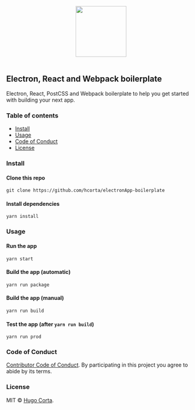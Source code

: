 <p align="center">
  <img src="https://assets/electronlogo.png" width="135" align="center">
  <br>
  <br>
</p>


## Electron, React and Webpack boilerplate

Electron, React, PostCSS and Webpack boilerplate to help you get started with building your next app.

### Table of contents

* [Install](#install)
* [Usage](#usage)
* [Code of Conduct](#code-of-conduct)
* [License](#license)

### Install

#### Clone this repo

```
git clone https://github.com/hcorta/electronApp-boilerplate
```

#### Install dependencies

```
yarn install
```

### Usage

#### Run the app

```
yarn start
```

#### Build the app (automatic)

```
yarn run package
```

#### Build the app (manual)

```
yarn run build
```

#### Test the app (after `yarn run build`)

```
yarn run prod
```

### Code of Conduct

[Contributor Code of Conduct](code-of-conduct.md). By participating in this project you agree to abide by its terms.

### License

MIT © [Hugo Corta](https://github.com/hcorta).
